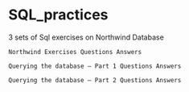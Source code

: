 # SQL_practices

3 sets of Sql exercises on Northwind Database

    Northwind Exercises Questions Answers

    Querying the database – Part 1 Questions Answers

    Querying the database – Part 2 Questions Answers
